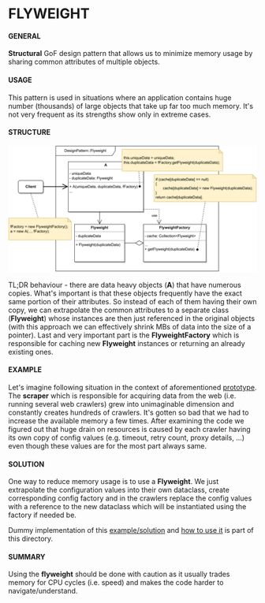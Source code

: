 # FLYWEIGHT

#### GENERAL

**Structural** GoF design pattern that allows us to minimize memory usage by sharing common attributes
of multiple objects.

#### USAGE

This pattern is used in situations where an application contains huge number (thousands) of large objects
that take up far too much memory. It's not very frequent as its strengths show only in extreme cases.

#### STRUCTURE

![flyweight](Flyweight.svg)

TL;DR behaviour - there are data heavy objects (**A**) that have numerous copies. What's important is that these objects
frequently have the exact same portion of their attributes. So instead of each of them having their own copy, we can
extrapolate the common attributes to a separate class (**Flyweight**) whose instances are then just referenced in the
original objects (with this approach we can effectively shrink MBs of data into the size of a pointer). Last and 
very important part is the **FlyweightFactory** which is responsible for caching new **Flyweight** instances or 
returning an already existing ones.

#### EXAMPLE

Let's imagine following situation in the context of aforementioned [prototype](../README.md#prototype). The **scraper**
which is responsible for acquiring data from the web (i.e. running several web crawlers) grew into unimaginable dimension
and constantly creates hundreds of crawlers. It's gotten so bad that we had to increase the available memory a few times.
After examining the code we figured out that huge drain on resources is caused by each crawler having its own copy of
config values (e.g. timeout, retry count, proxy details, ...) even though these values are for the most part always
same.

#### SOLUTION

One way to reduce memory usage is to use a **Flyweight**. We just extrapolate the configuration values into their own
dataclass, create corresponding config factory and in the crawlers replace the config values with a reference to the
new dataclass which will be instantiated using the factory if needed be.

Dummy implementation of this [example/solution](src) and [how to use it](main.cpp) is part of this directory.

#### SUMMARY

Using the **flyweight** should be done with caution as it usually trades memory for CPU cycles (i.e. speed) and makes
the code harder to navigate/understand. 
